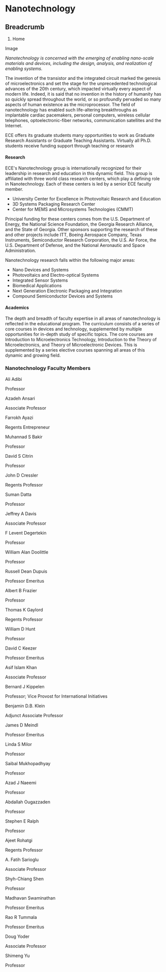 # Nanotechnology

## Breadcrumb

  1. Home

Image

_Nanotechnology is concerned with the emerging of enabling nano-scale
materials and devices, including the design, analysis, and realization of
enabling systems.​_

The invention of the transistor and the integrated circuit marked the genesis
of microelectronics and set the stage for the unprecedented technological
advances of the 20th century, which impacted virtually every aspect of modern
life. Indeed, it is said that no invention in the history of humanity has so
quickly spread throughout the world, or so profoundly pervaded so many aspects
of human existence as the microprocessor. The field of nanotechnology has
enabled such life-altering breakthroughs as implantable cardiac pacemakers,
personal computers, wireless cellular telephones, optoelectronic-fiber
networks, communication satellites and the Internet.

ECE offers its graduate students many opportunities to work as Graduate
Research Assistants or Graduate Teaching Assistants. Virtually all Ph.D.
students receive funding support through teaching or research

#### Research

ECE's Nanotechnology group is internationally recognized for their leadership
in research and education in this dynamic field. This group is affiliated with
three world class research centers, which play a defining role in
Nanotechnology. Each of these centers is led by a senior ECE faculty member.

  * University Center for Excellence in Photovoltaic Research and Education
  * 3D Systems Packaging Research Center
  * Center for MEMS and Microsystems Technologies (CMMT)

Principal funding for these centers comes from the U.S. Department of Energy,
the National Science Foundation, the Georgia Research Alliance, and the State
of Georgia. Other sponsors supporting the research of these and other projects
include ITT, Boeing Aerospace Company, Texas Instruments, Semiconductor
Research Corporation, the U.S. Air Force, the U.S. Department of Defense, and
the National Aeronautic and Space Administration.

Nanotechnology research falls within the following major areas:

  * Nano Devices and Systems
  * Photovoltaics and Electro-optical Systems
  * Integrated Sensor Systems
  * Biomedical Applications
  * Next Generation Electronic Packaging and Integration
  * Compound Semiconductor Devices and Systems

#### Academics

The depth and breadth of faculty expertise in all areas of nanotechnology is
reflected in the educational program. The curriculum consists of a series of
core courses in devices and technology, supplemented by multiple opportunities
for in-depth study of specific topics. The core courses are Introduction to
Microelectronics Technology, Introduction to the Theory of Microelectronics,
and Theory of Microelectronic Devices. This is supplemented by a series
elective courses spanning all areas of this dynamic and growing field.



### Nanotechnology Faculty Members

Ali Adibi

Professor

Azadeh Ansari

Associate Professor

Farrokh Ayazi

Regents Entrepreneur

Muhannad S Bakir

Professor

David S Citrin

Professor

John D Cressler

Regents Professor

Suman Datta

Professor

Jeffrey A Davis

Associate Professor

F Levent Degertekin

Professor

William Alan Doolittle

Professor

Russell Dean Dupuis

Professor Emeritus

Albert B Frazier

Professor

Thomas K Gaylord

Regents Professor

William D Hunt

Professor

David C Keezer

Professor Emeritus

Asif Islam Khan

Associate Professor

Bernard J Kippelen

Professor; Vice Provost for International Initiatives

Benjamin D.B. Klein

Adjunct Associate Professor

James D Meindl

Professor Emeritus

Linda S Milor

Professor

Saibal Mukhopadhyay

Professor

Azad J Naeemi

Professor

Abdallah Ougazzaden

Professor

Stephen E Ralph

Professor

Ajeet Rohatgi

Regents Professor

A. Fatih Sarioglu

Associate Professor

Shyh-Chiang Shen

Professor

Madhavan Swaminathan

Professor Emeritus

Rao R Tummala

Professor Emeritus

Doug Yoder

Associate Professor

Shimeng Yu

Professor

